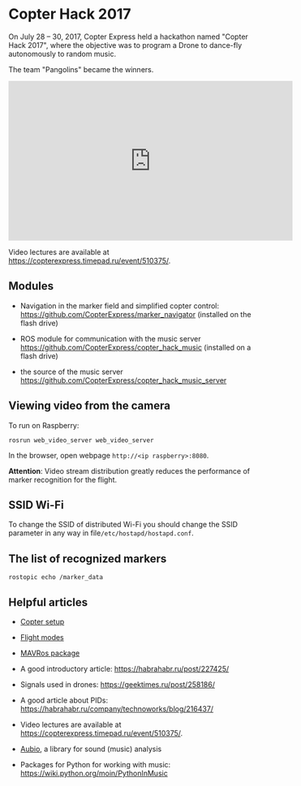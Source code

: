 Copter Hack 2017
===

On July 28 – 30, 2017, Copter Express held a hackathon named "Copter Hack 2017", where the objective was to program a Drone to dance-fly autonomously to random music.

The team "Pangolins" became the winners.

<iframe width="560" height="315" src="https://www.youtube.com/embed/xgXheg3TTs4?rel=0" frameborder="0" allowfullscreen></iframe>

Video lectures are available at https://copterexpress.timepad.ru/event/510375/.

Modules
---

* Navigation in the marker field and simplified copter control: https://github.com/CopterExpress/marker_navigator (installed on the flash drive)

* ROS module for communication with the music server https://github.com/CopterExpress/copter_hack_music (installed on a flash drive)

* the source of the music server https://github.com/CopterExpress/copter_hack_music_server

Viewing video from the camera
---

To run on Raspberry:

```(bash)
rosrun web_video_server web_video_server
```

In the browser, open webpage ``http://<ip raspberry>:8080``.

**Attention**: Video stream distribution greatly reduces the performance of marker recognition for the flight.

SSID Wi-Fi
---

To change the SSID of distributed Wi-Fi you should change the SSID parameter in any way in file``/etc/hostapd/hostapd.conf``.

The list of recognized markers
---

```(bash)
rostopic echo /marker_data
```

Helpful articles
---

* [Copter setup](setup.md)

* [Flight modes](modes.md)

* [MAVRos package](mavros.md)

* A good introductory article: https://habrahabr.ru/post/227425/

* Signals used in drones: https://geektimes.ru/post/258186/

* A good article about PIDs: https://habrahabr.ru/company/technoworks/blog/216437/

* Video lectures are available at https://copterexpress.timepad.ru/event/510375/.

* [Aubio](https://aubio.org), a library for sound (music) analysis

* Packages for Python for working with music: https://wiki.python.org/moin/PythonInMusic
